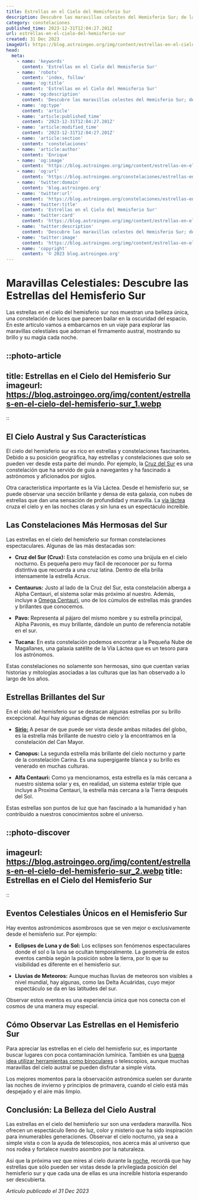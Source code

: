 ```yaml
---
title: Estrellas en el Cielo del Hemisferio Sur
description: Descubre las maravillas celestes del Hemisferio Sur; de la Cruz del Sur a las Nubes de Magallanes, tu guía para identificar las estrellas más brillantes.
category: constelaciones
published_time: 2023-12-31T12:04:27.201Z
url: estrellas-en-el-cielo-del-hemisferio-sur
created: 31 Dec 2023
imageUrl: https://blog.astroingeo.org/img/content/estrellas-en-el-cielo-del-hemisferio-sur_1.webp
head:
  meta:
    - name: 'keywords'
      content: 'Estrellas en el Cielo del Hemisferio Sur'
    - name: 'robots'
      content: 'index, follow'
    - name: 'og:title'
      content: 'Estrellas en el Cielo del Hemisferio Sur'
    - name: 'og:description'
      content: 'Descubre las maravillas celestes del Hemisferio Sur; de la Cruz del Sur a las Nubes de Magallanes, tu guía para identificar las estrellas más brillantes.'
    - name: 'og:type'
      content: 'article'
    - name: 'article:published_time'
      content: '2023-12-31T12:04:27.201Z'
    - name: 'article:modified_time'
      content: '2023-12-31T12:04:27.201Z'
    - name: 'article:section'
      content: 'constelaciones'
    - name: 'article:author'
      content: 'Enrique'
    - name: 'og:image'
      content: 'https://blog.astroingeo.org/img/content/estrellas-en-el-cielo-del-hemisferio-sur_1.webp'
    - name: 'og:url'
      content: 'https://blog.astroingeo.org/constelaciones/estrellas-en-el-cielo-del-hemisferio-sur'
    - name: 'twitter:domain'
      content: 'blog.astroingeo.org'
    - name: 'twitter:url'
      content: 'https://blog.astroingeo.org/constelaciones/estrellas-en-el-cielo-del-hemisferio-sur'
    - name: 'twitter:title'
      content: 'Estrellas en el Cielo del Hemisferio Sur'
    - name: 'twitter:card'
      content: 'https://blog.astroingeo.org/img/content/estrellas-en-el-cielo-del-hemisferio-sur_1.webp'
    - name: 'twitter:description'
      content: 'Descubre las maravillas celestes del Hemisferio Sur; de la Cruz del Sur a las Nubes de Magallanes, tu guía para identificar las estrellas más brillantes.'
    - name: 'twitter:image'
      content: 'https://blog.astroingeo.org/img/content/estrellas-en-el-cielo-del-hemisferio-sur_1.webp'
    - name: 'copyright'
      content: '© 2023 blog.astroingeo.org'
---
```

# Maravillas Celestiales: Descubre las Estrellas del Hemisferio Sur

Las estrellas en el cielo del hemisferio sur nos muestran una belleza única, una constelación de luces que parecen bailar en la oscuridad del espacio. En este artículo vamos a embarcarnos en un viaje para explorar las maravillas celestiales que adornan el firmamento austral, mostrando su brillo y su magia cada noche.

::photo-article
---
title: Estrellas en el Cielo del Hemisferio Sur
imageurl: https://blog.astroingeo.org/img/content/estrellas-en-el-cielo-del-hemisferio-sur_1.webp
---
::

## El Cielo Austral y Sus Características

El cielo del hemisferio sur es rico en estrellas y constelaciones fascinantes. Debido a su posición geográfica, hay estrellas y constelaciones que solo se pueden ver desde esta parte del mundo. Por ejemplo, la [Cruz del Sur](https://blog.astroingeo.org/constelaciones/constelacion-cruz-del-sur) es una constelación que ha servido de guía a navegantes y ha fascinado a astrónomos y aficionados por siglos.

Otra característica importante es la Vía Láctea. Desde el hemisferio sur, se puede observar una sección brillante y densa de esta galaxia, con nubes de estrellas que dan una sensación de profundidad y maravilla. La [vía láctea](https://blog.astroingeo.org/sistema-solar/via-lactea) cruza el cielo y en las noches claras y sin luna es un espectáculo increíble.

## Las Constelaciones Más Hermosas del Sur

Las estrellas en el cielo del hemisferio sur forman constelaciones espectaculares. Algunas de las más destacadas son:

- **Cruz del Sur (Crux):** Esta constelación es como una brújula en el cielo nocturno. Es pequeña pero muy fácil de reconocer por su forma distintiva que recuerda a una cruz latina. Dentro de ella brilla intensamente la estrella Acrux.

- **Centaurus:** Justo al lado de la Cruz del Sur, esta constelación alberga a Alpha Centauri, el sistema solar más próximo al nuestro. Además, incluye a [Omega Centauri](https://blog.astroingeo.org/cielo-profundo/cumulo-omega-centauri-ngc-5139), uno de los cúmulos de estrellas más grandes y brillantes que conocemos.

- **Pavo:** Representa al pájaro del mismo nombre y su estrella principal, Alpha Pavonis, es muy brillante, dándole un punto de referencia notable en el sur.

- **Tucana:** En esta constelación podemos encontrar a la Pequeña Nube de Magallanes, una galaxia satélite de la Vía Láctea que es un tesoro para los astrónomos.

Estas constelaciones no solamente son hermosas, sino que cuentan varias historias y mitologías asociadas a las culturas que las han observado a lo largo de los años.

## Estrellas Brillantes del Sur

En el cielo del hemisferio sur se destacan algunas estrellas por su brillo excepcional. Aquí hay algunas dignas de mención:

- [**Sirio:**](https://blog.astroingeo.org/constelaciones/sirio) A pesar de que puede ser vista desde ambas mitades del globo, es la estrella más brillante de nuestro cielo y la encontramos en la constelación del Can Mayor.

- **Canopus:** La segunda estrella más brillante del cielo nocturno y parte de la constelación Carina. Es una supergigante blanca y su brillo es venerado en muchas culturas.

- **Alfa Centauri:** Como ya mencionamos, esta estrella es la más cercana a nuestro sistema solar y es, en realidad, un sistema estelar triple que incluye a Proxima Centauri, la estrella más cercana a la Tierra después del Sol.

Estas estrellas son puntos de luz que han fascinado a la humanidad y han contribuido a nuestros conocimientos sobre el universo.


::photo-discover
---
imageurl: https://blog.astroingeo.org/img/content/estrellas-en-el-cielo-del-hemisferio-sur_2.webp
title: Estrellas en el Cielo del Hemisferio Sur
---
::

## Eventos Celestiales Únicos en el Hemisferio Sur

Hay eventos astronómicos asombrosos que se ven mejor o exclusivamente desde el hemisferio sur. Por ejemplo:

- **Eclipses de Luna y de Sol:** Los eclipses son fenómenos espectaculares donde el sol o la luna se ocultan temporalmente. La geometría de estos eventos cambia según la posición sobre la tierra, por lo que su visibilidad es diferente en el hemisferio sur.

- **Lluvias de Meteoros:** Aunque muchas lluvias de meteoros son visibles a nivel mundial, hay algunas, como las Delta Acuáridas, cuyo mejor espectáculo se da en las latitudes del sur.

Observar estos eventos es una experiencia única que nos conecta con el cosmos de una manera muy especial.

## Cómo Observar Las Estrellas en el Hemisferio Sur

Para apreciar las estrellas en el cielo del hemisferio sur, es importante buscar lugares con poca contaminación lumínica. También es una [buena idea utilizar herramientas como binoculares](https://blog.astroingeo.org/constelaciones/descubriendo-constelaciones-con-binoculares) o telescopios, aunque muchas maravillas del cielo austral se pueden disfrutar a simple vista.

Los mejores momentos para la observación astronómica suelen ser durante las noches de invierno y principios de primavera, cuando el cielo está más despejado y el aire más limpio.

## Conclusión: La Belleza del Cielo Austral

Las estrellas en el cielo del hemisferio sur son una verdadera maravilla. Nos ofrecen un espectáculo lleno de luz, color y misterio que ha sido inspiración para innumerables generaciones. Observar el cielo nocturno, ya sea a simple vista o con la ayuda de telescopios, nos acerca más al universo que nos rodea y fortalece nuestro asombro por la naturaleza.

Así que la próxima vez que mires al cielo durante la [noche](https://blog.astroingeo.org/sistema-solar/estrella-mas-brillante-en-la-noche), recordá que hay estrellas que sólo pueden ser vistas desde la privilegiada posición del hemisferio sur y que cada una de ellas es una increíble historia esperando ser descubierta.

_Artículo publicado el 31 Dec 2023_